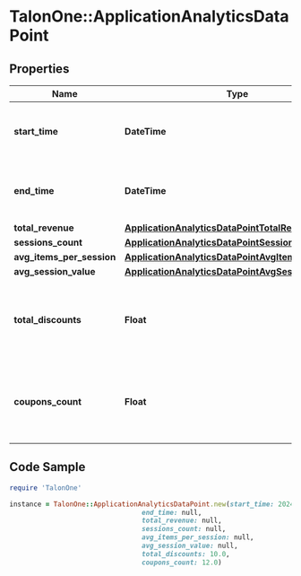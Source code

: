 # TalonOne::ApplicationAnalyticsDataPoint

## Properties

Name | Type | Description | Notes
------------ | ------------- | ------------- | -------------
**start_time** | **DateTime** | The start of the aggregation time frame in UTC. | [optional] 
**end_time** | **DateTime** | The end of the aggregation time frame in UTC. | [optional] 
**total_revenue** | [**ApplicationAnalyticsDataPointTotalRevenue**](ApplicationAnalyticsDataPointTotalRevenue.md) |  | [optional] 
**sessions_count** | [**ApplicationAnalyticsDataPointSessionsCount**](ApplicationAnalyticsDataPointSessionsCount.md) |  | [optional] 
**avg_items_per_session** | [**ApplicationAnalyticsDataPointAvgItemsPerSession**](ApplicationAnalyticsDataPointAvgItemsPerSession.md) |  | [optional] 
**avg_session_value** | [**ApplicationAnalyticsDataPointAvgSessionValue**](ApplicationAnalyticsDataPointAvgSessionValue.md) |  | [optional] 
**total_discounts** | **Float** | The total value of discounts given for cart items in influenced sessions. | [optional] 
**coupons_count** | **Float** | The number of times a coupon was successfully redeemed in influenced sessions. | [optional] 

## Code Sample

```ruby
require 'TalonOne'

instance = TalonOne::ApplicationAnalyticsDataPoint.new(start_time: 2024-02-01T00:00Z,
                                 end_time: null,
                                 total_revenue: null,
                                 sessions_count: null,
                                 avg_items_per_session: null,
                                 avg_session_value: null,
                                 total_discounts: 10.0,
                                 coupons_count: 12.0)
```


